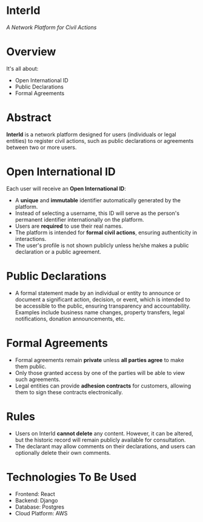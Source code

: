 InterId
=======
*A Network Platform for Civil Actions*

# Overview
It's all about:
- Open International ID
- Public Declarations
- Formal Agreements

# Abstract
**InterId** is a network platform designed for users (individuals or legal entities) to register civil actions, such as public declarations or agreements between two or more users.

# Open International ID
Each user will receive an **Open International ID**:
- A **unique** and **immutable** identifier automatically generated by the platform.
- Instead of selecting a username, this ID will serve as the person's permanent identifier internationally on the platform.
- Users are **required** to use their real names.
- The platform is intended for **formal civil actions**, ensuring authenticity in interactions.
- The user's profile is not shown publicly unless he/she makes a public declaration or a public agreement.

# Public Declarations
- A formal statement made by an individual or entity to announce or document a significant action, decision, or event, which is intended to be accessible to the public, ensuring transparency and accountability. Examples include business name changes, property transfers, legal notifications, donation announcements, etc.

# Formal Agreements
- Formal agreements remain **private** unless **all parties agree** to make them public.
- Only those granted access by one of the parties will be able to view such agreements.
- Legal entities can provide **adhesion contracts** for customers, allowing them to sign these contracts electronically.

# Rules
- Users on InterId **cannot delete** any content. However, it can be altered, but the historic record will remain publicly available for consultation.
- The declarant may allow comments on their declarations, and users can optionally delete their own comments.

# Technologies To Be Used
- Frontend: React
- Backend: Django
- Database: Postgres
- Cloud Platform: AWS